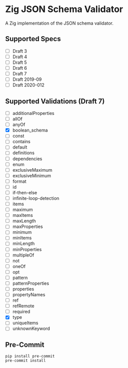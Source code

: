 # Zig JSON Schema Validator

A Zig implementation of the JSON schema validator.

## Supported Specs

- [ ] Draft 3
- [ ] Draft 4
- [ ] Draft 5
- [ ] Draft 6
- [ ] Draft 7
- [ ] Draft 2019-09
- [ ] Draft 2020-012

## Supported Validations (Draft 7)

- [ ] additionalProperties
- [ ] allOf
- [ ] anyOf
- [x] boolean_schema
- [ ] const
- [ ] contains
- [ ] default
- [ ] definitions
- [ ] dependencies
- [ ] enum
- [ ] exclusiveMaximum
- [ ] exclusiveMinimum
- [ ] format
- [ ] id
- [ ] if-then-else
- [ ] infinite-loop-detection
- [ ] items
- [ ] maximum
- [ ] maxItems
- [ ] maxLength
- [ ] maxProperties
- [ ] minimum
- [ ] minItems
- [ ] minLength
- [ ] minProperties
- [ ] multipleOf
- [ ] not
- [ ] oneOf
- [ ] opt
- [ ] pattern
- [ ] patternProperties
- [ ] properties
- [ ] propertyNames
- [ ] ref
- [ ] refRemote
- [ ] required
- [x] type
- [ ] uniqueItems
- [ ] unknownKeyword

## Pre-Commit

```shell
pip install pre-commit
pre-commit install
```
